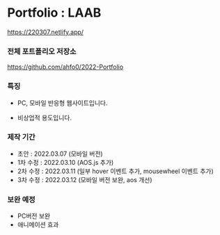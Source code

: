 # Portfolio : LAAB

https://220307.netlify.app/

### 전체 포트폴리오 저장소

https://github.com/ahfo0/2022-Portfolio

### 특징

- PC, 모바일 반응형 웹사이트입니다.

- 비상업적 용도입니다.

### 제작 기간

- 초안 : 2022.03.07 (모바일 버전)
- 1차 수정 : 2022.03.10 (AOS.js 추가)
- 2차 수정 : 2022.03.11 (일부 hover 이벤트 추가, mousewheel 이벤트 추가)
- 3차 수정 : 2022.03.12 (모바일 버전 보완, aos 개선)

### 보완 예정

- PC버전 보완
- 애니메이션 효과
